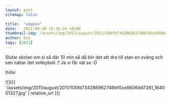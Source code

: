 ```yaml
---
layout: post
sitemap: false

title:  "woppie"
date:   2011-08-30 15:26:24 +0100
thumbnail-img: /assets/img/2011/august/2011/100fd734286962746bf0ce8606dd7281_164001327.jpg
author: Eva
tags: [2011]
---
```


Slutar skolan om si så där 10 min så då blir det att dra till stan en sväng och sen luktar det volleyboll..? Ja vi får väl se :D






thihii

![]({{ '/assets/img/2011/august/2011/100fd734286962746bf0ce8606dd7281_164001327.jpg'  | relative_url }})

